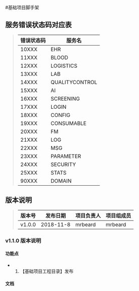 #基础项目脚手架

## 服务错误状态码对应表
>|错误状态码      | 服务名              |
>|-----          |-----                |
>|10XXX          |EHR                  | 
>|11XXX          |BLOOD                |
>|12XXX          |LOGISTICS            |
>|13XXX          |LAB                  |
>|14XXX          |QUALITYCONTROL       |
>|15XXX          |AI                   |
>|16XXX          |SCREENING            |
>|17XXX          |LOGIN                |
>|18XXX          |CONFIG               |
>|19XXX          |CONSUMABLE           |
>|20XXX          |FM                   |
>|21XXX          |LOG                  |
>|22XXX          |MSG                  |
>|23XXX          |PARAMETER            |
>|24XXX          |SECURITY             |
>|25XXX          |STATS                |
>|90XXX          |DOMAIN               |


## 版本说明

>|版本号      | 发布日期              |项目负责人  |项目组成员                       |
>|-----      |-----                  |-----       |-----                           |
>|v1.0.0     |2018-11-8              |mrbeard        |mrbeard                              |



### v1.1.0 版本说明

#### 功能点
* 1.  【基础项目工程目录】发布

#### 文档


